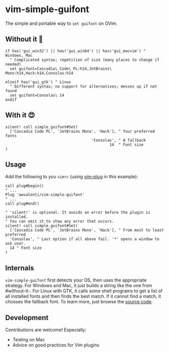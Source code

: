 # vim-simple-guifont
The simple and portable way to `set guifont` on GVim.

## Without it 🙁
```vim
if has('gui_win32') || has('gui_win64') || has('gui_macvim') " Windows, Mac
  " Complicated syntax; repetition of size (many places to change if needed)
  set guifont=Cascadia\ Code\ PL:h14,JetBrains\ Mono:h14,Hack:h14,Consolas:h14

elseif has('gui_gtk') " Linux
  " Different syntax; no support for alternatives; messes up if not found
  set guifont=Consolas\ 14
endif
```

## With it 😍
```vim
silent! call simple_guifont#Set(
  ['Cascadia Code PL', 'JetBrains Mono', 'Hack'], " Your preferred fonts
                                      'Consolas', " A fallback
                                              14  " Font size
)
```

## Usage
Add the following to you `vimrc`
(using [vim-plug](https://github.com/junegunn/vim-plug) in this example):
```vim
call plug#begin()
" ...
Plug 'awvalenti/vim-simple-guifont'
" ...
call plug#end()

" 'silent!' is optional. It avoids an error before the plugin is installed.
" You can omit it to show any error that occurs.
silent! call simple_guifont#Set(
  ['Cascadia Code PL', 'JetBrains Mono', 'Hack'], " From most to least preferred
  'Consolas', " Last option if all above fail. '*' opens a window to ask user.
  14 " Font size
)
```

## Internals
`vim-simple-guifont` first detects your OS, then uses the
appropriate strategy. For Windows and Mac, it just builds a string like
the one from #without-it-. For Linux with GTK, it calls some shell
programs to get a list of all installed fonts and then finds
the best match. If it cannot find a match, it chooses the fallback font.
To learn more, just browse the [source code](blob/main/autolad/simple_guifont.vim).

## Development
Contributions are welcome! Especially:
- Testing on Mac
- Advice on good practices for Vim plugins

